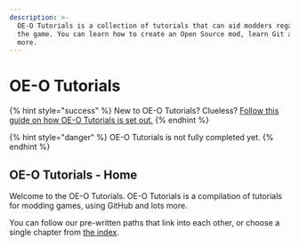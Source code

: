 ```yaml
---
description: >-
  OE-O Tutorials is a collection of tutorials that can aid modders regardless of
  the game. You can learn how to create an Open Source mod, learn Git and lots
  more.
---
```


# OE-O Tutorials

{% hint style="success" %}
New to OE-O Tutorials? Clueless? [Follow this guide on how OE-O Tutorials is set out.](otw/otw-1.md)
{% endhint %}

{% hint style="danger" %}
OE-O Tutorials is not fully completed yet.
{% endhint %}

## OE-O Tutorials - Home

Welcome to the OE-O Tutorials. OE-O Tutorials is a compilation of tutorials for modding games, using GitHub and lots more.

You can follow our pre-written paths that link into each other, or choose a single chapter from [the index](index.md).





